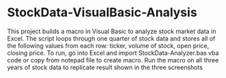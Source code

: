 # StockData-VisualBasic-Analysis
This project builds a macro in Visual Basic to analyze stock market data in Excel. The script loops through one quarter of stock data and stores all of the following values from each row: ticker, volume of stock, open price, closing price. To run, go into Excel and import StockData-Analyzer.bas vba code or copy from notepad file to create macro. Run the macro on all three years of stock data to replicate result shown in the three screenshots
